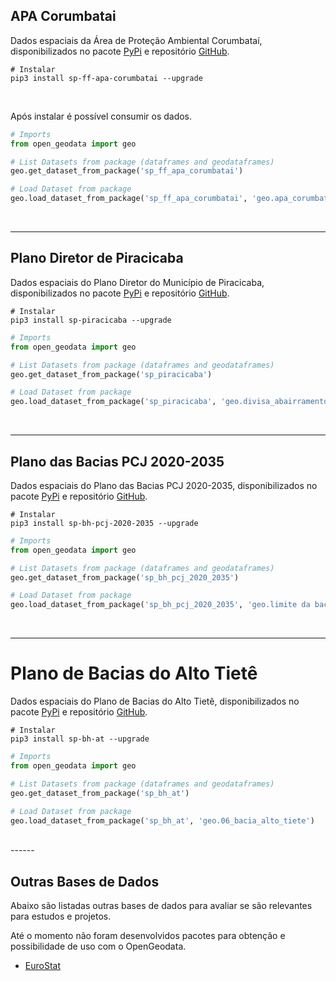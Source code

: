 ## APA Corumbatai


Dados espaciais da Área de Proteção Ambiental Corumbataí, disponibilizados no
pacote [PyPi](https://pypi.org/project/sp-ff-apa-corumbatai/) e
repositório [GitHub](https://github.com/open-geodata/sp_ff_apa-corumbatai).

```shell
# Instalar
pip3 install sp-ff-apa-corumbatai --upgrade
```

<br>

Após instalar é possível consumir os dados.

```python
# Imports
from open_geodata import geo

# List Datasets from package (dataframes and geodataframes)
geo.get_dataset_from_package('sp_ff_apa_corumbatai')

# Load Dataset from package
geo.load_dataset_from_package('sp_ff_apa_corumbatai', 'geo.apa_corumbatai_geologia')
```

<br>


-----


## Plano Diretor de Piracicaba


Dados espaciais do Plano Diretor do Município de Piracicaba, disponibilizados no
pacote [PyPi](https://pypi.org/project/sp-piracicaba/) e
repositório [GitHub](https://github.com/open-geodata/sp_piracicaba).

```shell
# Instalar
pip3 install sp-piracicaba --upgrade
```

```python
# Imports
from open_geodata import geo

# List Datasets from package (dataframes and geodataframes)
geo.get_dataset_from_package('sp_piracicaba')

# Load Dataset from package
geo.load_dataset_from_package('sp_piracicaba', 'geo.divisa_abairramento')
```

<br>


-----


## Plano das Bacias PCJ 2020-2035


Dados espaciais do Plano das Bacias PCJ 2020-2035, disponibilizados no
pacote [PyPi](https://pypi.org/project/sp-bh-pcj-2020-2035/) e
repositório [GitHub](https://github.com/open-geodata/sp_bh_pcj-2020-2035).

```shell
# Instalar
pip3 install sp-bh-pcj-2020-2035 --upgrade
```

```python
# Imports
from open_geodata import geo

# List Datasets from package (dataframes and geodataframes)
geo.get_dataset_from_package('sp_bh_pcj_2020_2035')

# Load Dataset from package
geo.load_dataset_from_package('sp_bh_pcj_2020_2035', 'geo.limite da bacia pcj - poligonos')
```

<br>


-----


# Plano de Bacias do Alto Tietê


Dados espaciais do Plano de Bacias do Alto Tietê, disponibilizados no
pacote [PyPi](https://pypi.org/project/sp-bh-at/) e
repositório [GitHub](https://github.com/open-geodata/sp_bh_at).

```shell
# Instalar
pip3 install sp-bh-at --upgrade
```

```python
# Imports
from open_geodata import geo

# List Datasets from package (dataframes and geodataframes)
geo.get_dataset_from_package('sp_bh_at')

# Load Dataset from package
geo.load_dataset_from_package('sp_bh_at', 'geo.06_bacia_alto_tiete')
```

<br>
------


## Outras Bases de Dados


Abaixo são listadas outras bases de dados para avaliar se são relevantes para estudos e projetos.

Até o momento não foram desenvolvidos pacotes para obtenção e possibilidade de uso com o OpenGeodata.

- [EuroStat](https://ec.europa.eu/eurostat/web/main/home)
